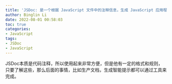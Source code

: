 ```yaml
---
title: 'JSDoc: 是一个根据 JavaScript 文件中的注释信息，生成 JavaScript 应用程序或库、模块的API文档的工具'
author: Binglin Li
date: 2022-08-01 00:58:03
toc: true
categories:
- JavaScript
tags:
- JSDoc
- JavaScript
---
```


JSDoc本质是代码注释，所以使用起来非常方便，但是他有一定的格式和规则，只要了解这些，那么后面的事情，比如生产文档，生成智能提示都可以通过工具来完成。
